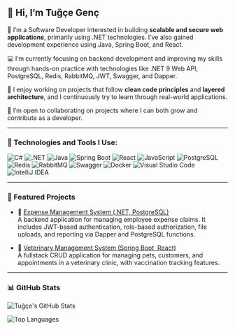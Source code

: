 ## 👋 Hi, I’m Tuğçe Genç

🎯 I’m a Software Developer interested in building **scalable and secure web applications**, primarily using .NET technologies. I’ve also gained development experience using Java, Spring Boot, and React.

💻 I’m currently focusing on backend development and improving my skills through hands-on practice with technologies like .NET 9 Web API, PostgreSQL, Redis, RabbitMQ, JWT, Swagger, and Dapper.

🚀 I enjoy working on projects that follow **clean code principles** and **layered architecture**, and I continuously try to learn through real-world applications.

🤝 I’m open to collaborating on projects where I can both grow and contribute as a developer.

---

### 🔧 Technologies and Tools I Use:

![C#](https://img.shields.io/badge/C%23-239120?style=for-the-badge&logo=c-sharp&logoColor=white)
![.NET](https://img.shields.io/badge/.NET-512BD4?style=for-the-badge&logo=dotnet&logoColor=white)
![Java](https://img.shields.io/badge/Java-007396?style=for-the-badge&logo=java&logoColor=white)
![Spring Boot](https://img.shields.io/badge/Spring-6DB33F?style=for-the-badge&logo=spring&logoColor=white)
![React](https://img.shields.io/badge/React-20232A?style=for-the-badge&logo=react&logoColor=61DAFB)
![JavaScript](https://img.shields.io/badge/JavaScript-F7DF1E?style=for-the-badge&logo=javascript&logoColor=black)
![PostgreSQL](https://img.shields.io/badge/PostgreSQL-4169E1?style=for-the-badge&logo=postgresql&logoColor=white)
![Redis](https://img.shields.io/badge/Redis-DC382D?style=for-the-badge&logo=redis&logoColor=white)
![RabbitMQ](https://img.shields.io/badge/RabbitMQ-FF6600?style=for-the-badge&logo=rabbitmq&logoColor=white)
![Swagger](https://img.shields.io/badge/Swagger-85EA2D?style=for-the-badge&logo=swagger&logoColor=black)
![Docker](https://img.shields.io/badge/Docker-2496ED?style=for-the-badge&logo=docker&logoColor=white)
![Visual Studio Code](https://img.shields.io/badge/VS%20Code-007ACC?style=for-the-badge&logo=visual-studio-code&logoColor=white)
![IntelliJ IDEA](https://img.shields.io/badge/IntelliJ-000000?style=for-the-badge&logo=intellij-idea&logoColor=white)

---

### 💼 Featured Projects

- 🔹 [Expense Management System (.NET, PostgreSQL)](https://github.com/tugcegenc/ExpenseManagementSystem)  
  A backend application for managing employee expense claims. It includes JWT-based authentication, role-based authorization, file uploads, and reporting via Dapper and PostgreSQL functions.

- 🔹 [Veterinary Management System (Spring Boot, React)](https://github.com/tugcegenc/VeterinaryManagementSystem)  
  A fullstack CRUD application for managing pets, customers, and appointments in a veterinary clinic, with vaccination tracking features.

---

### 📊 GitHub Stats

![Tuğçe's GitHub Stats](https://github-readme-stats.vercel.app/api?username=tugcegenc&show_icons=true&theme=tokyonight)

![Top Languages](https://github-readme-stats.vercel.app/api/top-langs/?username=tugcegenc&layout=compact&theme=tokyonight)


